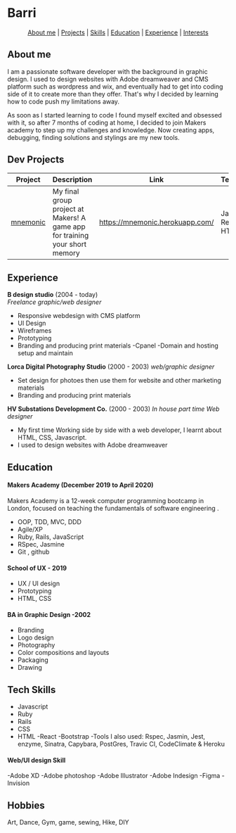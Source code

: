 # Barri #
<div align="center">

  [About me](#about_me) | [Projects](#projects) | [Skills](#skills) | [Education](#education) | [Experience](#experience) | [Interests](#interests)

  </div>

## <a name="about_me">About me</a>

I am a passionate software developer with the background in graphic design. I used to design websites with Adobe dreamweaver and CMS platform such as wordpress and wix, and eventually had to get into coding side of it to create more than they offer. That's why I decided by learning how to code push my limitations away.

As soon as I started learning to code I found myself excited and obsessed with it, so after 7 months of coding at home, I decided to join Makers academy to step up my challenges and knowledge.
Now creating apps, debugging, finding solutions and stylings are my new tools.

## <a name="projects">Dev Projects</a>

| Project   | Description | Link | Technologies |
|---        |---          |---   |---           |
| [mnemonic](https://github.com/BarriF13/mnemonic) | My final group project at Makers! A game app for training your short memory | https://mnemonic.herokuapp.com/ | Javascript, React, CSS, HTML |



## Experience

**B design studio** (2004 - today)    
*Freelance graphic/web designer*  
- Responsive webdesign with CMS platform
- UI Design
- Wireframes 
- Prototyping
- Branding and producing print materials
-Cpanel
-Domain and hosting setup and maintain

**Lorca Digital Photography Studio** (2000 - 2003)
*web/graphic designer*
- Set design for photoes then use them for website and other marketing materials
- Branding and producing print materials

**HV Substations Development Co.** (2000 - 2003)
*In house part time Web designer*  
- My first time Working side by side with a web developer, I learnt about HTML, CSS, Javascript. 
- I used to design websites with Adobe dreamweaver 

## Education

#### Makers Academy (December 2019 to April 2020)

Makers Academy is a 12-week computer programming bootcamp in London, focused on teaching the fundamentals of software engineering .

- OOP, TDD, MVC, DDD
- Agile/XP
- Ruby, Rails, JavaScript
- RSpec, Jasmine
- Git , github

#### School of UX - 2019
- UX / UI design
- Prototyping
- HTML, CSS

#### BA in Graphic Design -2002
- Branding
- Logo design
- Photography
- Color compositions and layouts
- Packaging
- Drawing

## Tech Skills
- Javascript
- Ruby
- Rails
- CSS
- HTML
-React
-Bootstrap
-Tools I also used: Rspec, Jasmin, Jest, enzyme, Sinatra, Capybara, PostGres, Travic CI, CodeClimate & Heroku

#### Web/UI design Skill
-Adobe XD
-Adobe photoshop
-Adobe Illustrator
-Adobe Indesign
-Figma
-Invision

## Hobbies

Art, Dance, Gym, game, sewing, Hike, DIY

